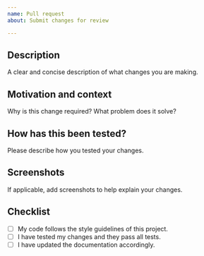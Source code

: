 ```yaml
---
name: Pull request
about: Submit changes for review

---
```


## Description
A clear and concise description of what changes you are making.

## Motivation and context
Why is this change required? What problem does it solve?

## How has this been tested?
Please describe how you tested your changes.

## Screenshots
If applicable, add screenshots to help explain your changes.

## Checklist
- [ ] My code follows the style guidelines of this project.
- [ ] I have tested my changes and they pass all tests.
- [ ] I have updated the documentation accordingly.
